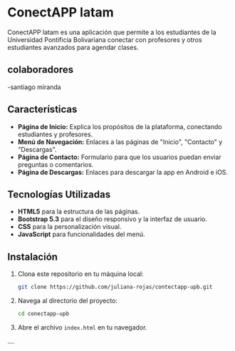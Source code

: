 # ConectAPP latam

ConectAPP latam es una aplicación que permite a los estudiantes de la Universidad Pontificia Bolivariana conectar con profesores y otros estudiantes avanzados para agendar clases.
## colaboradores 
-santiago miranda
## Características

- **Página de Inicio:** Explica los propósitos de la plataforma, conectando estudiantes y profesores.
- **Menú de Navegación:** Enlaces a las páginas de "Inicio", "Contacto" y "Descargas".
- **Página de Contacto:** Formulario para que los usuarios puedan enviar preguntas o comentarios.
- **Página de Descargas:** Enlaces para descargar la app en Android e iOS.

## Tecnologías Utilizadas

- **HTML5** para la estructura de las páginas.
- **Bootstrap 5.3** para el diseño responsivo y la interfaz de usuario.
- **CSS** para la personalización visual.
- **JavaScript** para funcionalidades del menú.

## Instalación

1. Clona este repositorio en tu máquina local:
   ```bash
   git clone https://github.com/juliana-rojas/contectapp-upb.git
   ```

2. Navega al directorio del proyecto:
   ```bash
   cd conectapp-upb
   ```

3. Abre el archivo `index.html` en tu navegador.

....